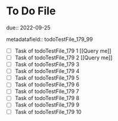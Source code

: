 # To Do File

due:: 2022-09-25

metadatafield:: todoTestFile_179_99

- [ ] Task of todoTestFile_179 1 [[Query me]]
- [ ] Task of todoTestFile_179 2 [[Query me]]
- [ ] Task of todoTestFile_179 3
- [ ] Task of todoTestFile_179 4
- [ ] Task of todoTestFile_179 5
- [ ] Task of todoTestFile_179 6
- [ ] Task of todoTestFile_179 7
- [ ] Task of todoTestFile_179 8
- [ ] Task of todoTestFile_179 9
- [ ] Task of todoTestFile_179 10